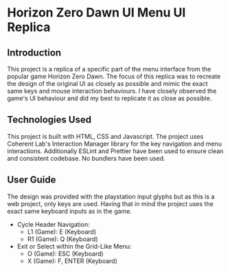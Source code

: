 # Horizon Zero Dawn UI Menu UI Replica

## Introduction

This project is a replica of a specific part of the menu interface from the popular game Horizon Zero Dawn. The focus of this replica was to recreate the design of the original UI as closely as possible and mimic the exact same keys and mouse interaction behaviours. I have closely observed the game's UI behaviour and did my best to replicate it as close as possible.

## Technologies Used

This project is built with HTML, CSS and Javascript. The project uses Coherent Lab's Interaction Manager library for the key navigation and menu interactions. Additionally ESLint and Prettier have been used to ensure clean and consistent codebase. No bundlers have been used.

## User Guide

The design was provided with the playstation input glyphs but as this is a web project, only keys are used. Having that in mind the project uses the exact same keyboard inputs as in the game.

- Cycle Header Navigation:
  - L1 (Game): E (Keyboard)
  - R1 (Game): Q (Keyboard)
- Exit or Select within the Grid-Like Menu:
  - O (Game): ESC (Keyboard)
  - X (Game): F, ENTER (Keyboard)
